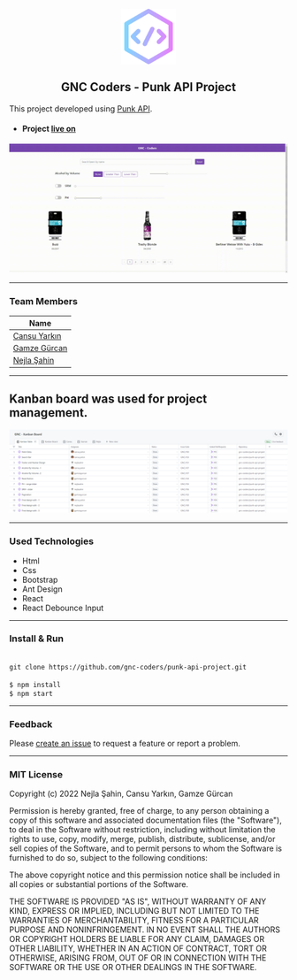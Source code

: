 <p align="center">
 <img width="100px" height="100px" src="https://github.com/gnc-coders/punk-api-project/blob/main/src/assets/logo.png" align="center" alt="GitHub Readme" />
 <h2 align="center">GNC Coders - Punk API Project</h2>
</p>

This project developed using [Punk API](https://punkapi.com/documentation/v2).


- #### Project [live on](https://punk-api-project.netlify.app/)

![Output](./docs/output.gif)

---

### Team Members

| Name                                               |
| -------------------------------------------------- |
| [Cansu Yarkın](https://github.com/cansuyarkin)     |
| [Gamze Gürcan](https://github.com/gamzegurcan)     |
| [Nejla Şahin](https://github.com/nejlasahin)       |

----

## Kanban board was used for project management.

![Kanban Board](./docs/kanban-board.png)

---

### Used Technologies

- Html
- Css
- Bootstrap
- Ant Design
- React
- React Debounce Input

---

### Install & Run

```ssh

git clone https://github.com/gnc-coders/punk-api-project.git

$ npm install
$ npm start

```


---

### Feedback

Please [create an issue](https://github.com/gnc-coders/punk-api-project/issues/new) to request a feature or report a problem.

---

### MIT License

Copyright (c) 2022 Nejla Şahin, Cansu Yarkın, Gamze Gürcan

Permission is hereby granted, free of charge, to any person obtaining a copy
of this software and associated documentation files (the "Software"), to deal
in the Software without restriction, including without limitation the rights
to use, copy, modify, merge, publish, distribute, sublicense, and/or sell
copies of the Software, and to permit persons to whom the Software is
furnished to do so, subject to the following conditions:

The above copyright notice and this permission notice shall be included in all
copies or substantial portions of the Software.

THE SOFTWARE IS PROVIDED "AS IS", WITHOUT WARRANTY OF ANY KIND, EXPRESS OR
IMPLIED, INCLUDING BUT NOT LIMITED TO THE WARRANTIES OF MERCHANTABILITY,
FITNESS FOR A PARTICULAR PURPOSE AND NONINFRINGEMENT. IN NO EVENT SHALL THE
AUTHORS OR COPYRIGHT HOLDERS BE LIABLE FOR ANY CLAIM, DAMAGES OR OTHER
LIABILITY, WHETHER IN AN ACTION OF CONTRACT, TORT OR OTHERWISE, ARISING FROM,
OUT OF OR IN CONNECTION WITH THE SOFTWARE OR THE USE OR OTHER DEALINGS IN THE
SOFTWARE.

